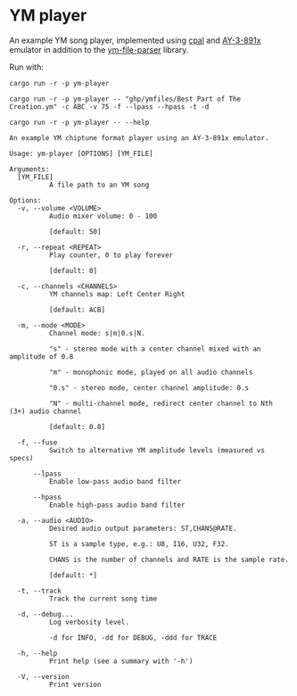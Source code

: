 YM player
=========

An example YM song player, implemented using [cpal] and [AY-3-891x] emulator in addition to the [ym-file-parser] library.

Run with:

```
cargo run -r -p ym-player
```

```
cargo run -r -p ym-player -- "ghp/ymfiles/Best Part of The Creation.ym" -c ABC -v 75 -f --lpass --hpass -t -d
```

```
cargo run -r -p ym-player -- --help

An example YM chiptune format player using an AY-3-891x emulator.

Usage: ym-player [OPTIONS] [YM_FILE]

Arguments:
  [YM_FILE]
          A file path to an YM song

Options:
  -v, --volume <VOLUME>
          Audio mixer volume: 0 - 100
          
          [default: 50]

  -r, --repeat <REPEAT>
          Play counter, 0 to play forever
          
          [default: 0]

  -c, --channels <CHANNELS>
          YM channels map: Left Center Right
          
          [default: ACB]

  -m, --mode <MODE>
          Channel mode: s|m|0.s|N.
          
          "s" - stereo mode with a center channel mixed with an amplitude of 0.8
          
          "m" - monophonic mode, played on all audio channels
          
          "0.s" - stereo mode, center channel amplitude: 0.s
          
          "N" - multi-channel mode, redirect center channel to Nth (3+) audio channel
          
          [default: 0.8]

  -f, --fuse
          Switch to alternative YM amplitude levels (measured vs specs)

      --lpass
          Enable low-pass audio band filter

      --hpass
          Enable high-pass audio band filter

  -a, --audio <AUDIO>
          Desired audio output parameters: ST,CHANS@RATE.
          
          ST is a sample type, e.g.: U8, I16, U32, F32.
          
          CHANS is the number of channels and RATE is the sample rate.
          
          [default: *]

  -t, --track
          Track the current song time

  -d, --debug...
          Log verbosity level.
          
          -d for INFO, -dd for DEBUG, -ddd for TRACE

  -h, --help
          Print help (see a summary with '-h')

  -V, --version
          Print version
```

[cpal]: https://crates.io/crates/cpal
[AY-3-891x]: https://docs.rs/spectrusty-peripherals/latest/spectrusty_peripherals/ay/index.html
[ym-file-parser]: https://royaltm.github.io/rust-ym-file-parser/
